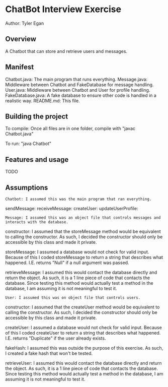 # ChatBot Interview Exercise

Author: Tyler Egan

## Overview

A Chatbot that can store and retrieve users and messages.

## Manifest

Chatbot.java: The main program that runs everything.
Message.java: Middleware between Chatbot and FakeDatabase for message handling.
User.java: Middleware between Chatbot and User for profile handling.
FakeDatabase.java: A fake database to ensure other code is handled in a realistic way.
README.md: This file.

## Building the project

To compile:
Once all files are in one folder, compile with "javac Chatbot.java"

To run:
"java Chatbot"


## Features and usage

TODO


## Assumptions

	Chatbot: I assumed this was the main program that ran everything.
	
sendMessage: 
receiveMessage:
createUser: 
updateUserProfile: 


	Message: I assumed this was an object file that controls messages and interacts with the database.
	
constructor: I assumed that the storeMessage method would be equivalent to calling the constructor. As
 such, I decided the constructor should only be accessible by this class and made it private.
 
storeMessage: I assumed a database would not check for valid input. Because of this I coded storeMessage
 to return a string that describes what happened. I.E. returns "Null" if a null argument was passed.
 
retrieveMessage: I assumed this would contact the database directly and return the object. As such, it is
 a 1 line piece of code that contacts the database. Since testing this method would actually test a method
 in the database, I am assuming it is not meaningful to test it.


	User: I assumed this was on object file that controls users.
	
constructor: I assumed that the createUser method would be equivalent to calling the constructor. As
 such, I decided the constructor should only be accessible by this class and made it private.
	
createUser: I assumed a database would not check for valid input. Because of this I coded createUser
 to return a string that describes what happened. I.E. returns "Duplicate" if the user already exists.

fakeHash: I assumed this was outside the purpose of this exercise. As such, I created a fake hash that
 won't be tested.

retrieveUser: I assumed this would contact the database directly and return the object. As such, it is
 a 1 line piece of code that contacts the database. Since testing this method would actually test a method
 in the database, I am assuming it is not meaningful to test it.
